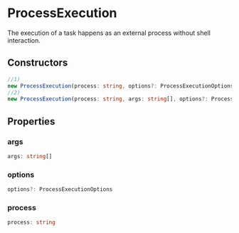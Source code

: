 # ProcessExecution

The execution of a task happens as an external process without shell interaction.

## Constructors

```typescript
//1)
new ProcessExecution(process: string, options?: ProcessExecutionOptions): ProcessExecution
//2)
new ProcessExecution(process: string, args: string[], options?: ProcessExecutionOptions): ProcessExecution
```

## Properties

### args

```typescript
args: string[]
```

### options

```typescript
options?: ProcessExecutionOptions
```

### process

```typescript
process: string
```

